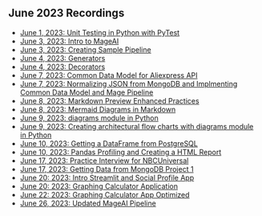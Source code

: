 ## June 2023 Recordings

- [June 1, 2023: Unit Testing in Python with PyTest](https://share.getcloudapp.com/p9uZj1zO)
- [June 3, 2023: Intro to MageAI](https://share.getcloudapp.com/xQuEer2P)
- [June 3, 2023: Creating Sample Pipeline](https://share.getcloudapp.com/YEu4lx5J)
- [June 4, 2023: Generators](https://share.getcloudapp.com/X6u7YpD5)
- [June 4, 2023: Decorators](https://share.getcloudapp.com/nOuLYjNl)
- [June 7, 2023: Common Data Model for Aliexpress API](https://share.getcloudapp.com/Z4uGJ574)
- [June 7, 2023: Normalizing JSON from MongoDB and Implmenting Common Data Model and Mage Pipeline](https://share.getcloudapp.com/E0uL8qxB)
- [June 8, 2023: Markdown Preview Enhanced Practices]()
- [June 8, 2023: Mermaid Diagrams in Markdown]()
- [June 9, 2023: diagrams module in Python](https://share.getcloudapp.com/yAu9oO1N)
- [June 9, 2023: Creating architectural flow charts with diagrams module in Python](https://share.getcloudapp.com/ApugN4gO)
- [June 10, 2023: Getting a DataFrame from PostgreSQL](https://share.getcloudapp.com/d5uDzGYv)
- [June 10, 2023: Pandas Profiling and Creating a HTML Report](https://share.getcloudapp.com/L1uvzLdO)
- [June 17, 2023: Practice Interview for NBCUniversal](https://share.getcloudapp.com/mXuGB9lY)
- [June 17, 2023: Getting Data from MongoDB Project 1](https://share.getcloudapp.com/OAulb0p0)
- [June 20: 2023: Intro Streamlit and Social Profile App](https://share.getcloudapp.com/04uvYgkR)
- [June 20: 2023: Graphing Calculator Application](https://share.getcloudapp.com/jkuRQnXg)
- [June 22: 2023: Graphing Calculator App Optimized](https://share.getcloudapp.com/DOuK9Pql)
- [June 26, 2023: Updated MageAI Pipeline](https://share.getcloudapp.com/E0uLrm7Y)
